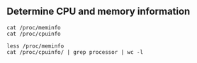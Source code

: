 ## Determine CPU and memory information

    cat /proc/meminfo
    cat /proc/cpuinfo

    less /proc/meminfo
    cat /proc/cpuinfo/ | grep processor | wc -l